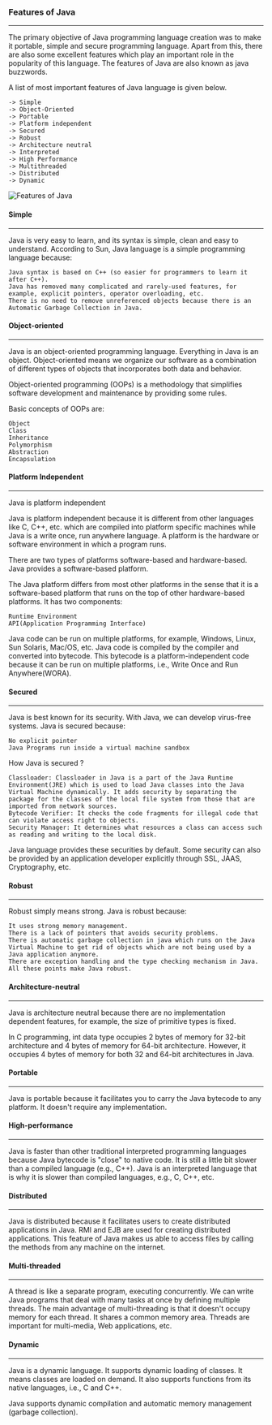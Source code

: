 ### Features of Java
 ---

The primary objective of Java programming language creation was to make it portable, simple and secure programming language. Apart from this, there are also some excellent features which play an important role in the popularity of this language. The features of Java are also known as java buzzwords.

A list of most important features of Java language is given below.



    -> Simple
    -> Object-Oriented
    -> Portable
    -> Platform independent
    -> Secured
    -> Robust
    -> Architecture neutral
    -> Interpreted
    -> High Performance
    -> Multithreaded
    -> Distributed
    -> Dynamic
    

![Features of Java](https://static.javatpoint.com/images/core/java-features.png)


#### Simple
---

Java is very easy to learn, and its syntax is simple, clean and easy to understand. According to Sun, Java language is a simple programming language because:

    Java syntax is based on C++ (so easier for programmers to learn it after C++).
    Java has removed many complicated and rarely-used features, for example, explicit pointers, operator overloading, etc.
    There is no need to remove unreferenced objects because there is an Automatic Garbage Collection in Java.

#### Object-oriented
---

Java is an object-oriented programming language. Everything in Java is an object. Object-oriented means we organize our software as a combination of different types of objects that incorporates both data and behavior.

Object-oriented programming (OOPs) is a methodology that simplifies software development and maintenance by providing some rules.

Basic concepts of OOPs are:

    Object
    Class
    Inheritance
    Polymorphism
    Abstraction
    Encapsulation

#### Platform Independent
---

Java is platform independent

Java is platform independent because it is different from other languages like C, C++, etc. which are compiled into platform specific machines while Java is a write once, run anywhere language. A platform is the hardware or software environment in which a program runs.

There are two types of platforms software-based and hardware-based. Java provides a software-based platform.

The Java platform differs from most other platforms in the sense that it is a software-based platform that runs on the top of other hardware-based platforms. It has two components:

    Runtime Environment
    API(Application Programming Interface)

Java code can be run on multiple platforms, for example, Windows, Linux, Sun Solaris, Mac/OS, etc. Java code is compiled by the compiler and converted into bytecode. This bytecode is a platform-independent code because it can be run on multiple platforms, i.e., Write Once and Run Anywhere(WORA).

#### Secured
---
Java is best known for its security. With Java, we can develop virus-free systems. Java is secured because:

    No explicit pointer
    Java Programs run inside a virtual machine sandbox

How Java is secured ?

    Classloader: Classloader in Java is a part of the Java Runtime Environment(JRE) which is used to load Java classes into the Java Virtual Machine dynamically. It adds security by separating the package for the classes of the local file system from those that are imported from network sources.
    Bytecode Verifier: It checks the code fragments for illegal code that can violate access right to objects.
    Security Manager: It determines what resources a class can access such as reading and writing to the local disk.

Java language provides these securities by default. Some security can also be provided by an application developer explicitly through SSL, JAAS, Cryptography, etc.

#### Robust

---

Robust simply means strong. Java is robust because:

    It uses strong memory management.
    There is a lack of pointers that avoids security problems.
    There is automatic garbage collection in java which runs on the Java Virtual Machine to get rid of objects which are not being used by a Java application anymore.
    There are exception handling and the type checking mechanism in Java. All these points make Java robust.

#### Architecture-neutral

---

Java is architecture neutral because there are no implementation dependent features, for example, the size of primitive types is fixed.

In C programming, int data type occupies 2 bytes of memory for 32-bit architecture and 4 bytes of memory for 64-bit architecture. However, it occupies 4 bytes of memory for both 32 and 64-bit architectures in Java.

#### Portable

---

Java is portable because it facilitates you to carry the Java bytecode to any platform. It doesn't require any implementation.

#### High-performance

---

Java is faster than other traditional interpreted programming languages because Java bytecode is "close" to native code. It is still a little bit slower than a compiled language (e.g., C++). Java is an interpreted language that is why it is slower than compiled languages, e.g., C, C++, etc.

#### Distributed

---

Java is distributed because it facilitates users to create distributed applications in Java. RMI and EJB are used for creating distributed applications. This feature of Java makes us able to access files by calling the methods from any machine on the internet.

#### Multi-threaded

---

A thread is like a separate program, executing concurrently. We can write Java programs that deal with many tasks at once by defining multiple threads. The main advantage of multi-threading is that it doesn't occupy memory for each thread. It shares a common memory area. Threads are important for multi-media, Web applications, etc.

#### Dynamic

---

Java is a dynamic language. It supports dynamic loading of classes. It means classes are loaded on demand. It also supports functions from its native languages, i.e., C and C++.

Java supports dynamic compilation and automatic memory management (garbage collection).
    
    
